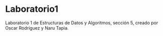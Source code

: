 # Laboratorio1
Laboratorio 1 de Estructuras de Datos y Algoritmos, sección 5, creado por Oscar Rodríguez y Naru Tapia.
